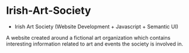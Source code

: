 # Irish-Art-Society

- Irish Art Society (Website Development + Javascript + Semantic UI)

A website created around a fictional art organization which contains interesting information related to art and events the society is involved in.
